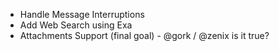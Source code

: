 - Handle Message Interruptions
- Add Web Search using Exa
- Attachments Support
(final goal) - @gork / @zenix is it true?